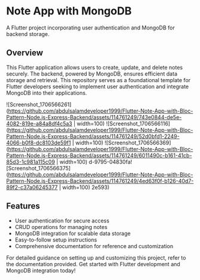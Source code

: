 # Note App with MongoDB

A Flutter project incorporating user authentication and MongoDB for backend storage.

## Overview

This Flutter application allows users to create, update, and delete notes securely. The backend, powered by MongoDB, ensures efficient data storage and retrieval. This repository serves as a foundational template for Flutter developers seeking to implement user authentication and integrate MongoDB into their applications.

![Screenshot_1706566261](https://github.com/abdulsalamdeveloper1999/Flutter-Note-App-with-Bloc-Pattern-Node.js-Express-Backend/assets/114761249/743e0844-de5e-4082-819e-a84a8df4c5a3 | width=100)
![Screenshot_1706566116](https://github.com/abdulsalamdeveloper1999/Flutter-Note-App-with-Bloc-Pattern-Node.js-Express-Backend/assets/114761249/52d0bfd1-2249-4066-b0f8-dc8103de59f1 | width=100)
![Screenshot_1706566369](https://github.com/abdulsalamdeveloper1999/Flutter-Note-App-with-Bloc-Pattern-Node.js-Express-Backend/assets/114761249/6011490c-b161-41cb-85d3-1c981a115c09 | width=100)
d-9795-04830fa![Screenshot_1706566375](https://github.com/abdulsalamdeveloper1999/Flutter-Note-App-with-Bloc-Pattern-Node.js-Express-Backend/assets/114761249/4ed63f0f-b126-40d7-89f2-c37a06245377 | width=100) 
2e593)


## Features

- User authentication for secure access
- CRUD operations for managing notes
- MongoDB integration for scalable data storage
- Easy-to-follow setup instructions
- Comprehensive documentation for reference and customization

For detailed guidance on setting up and customizing this project, refer to the documentation provided. Get started with Flutter development and MongoDB integration today!
